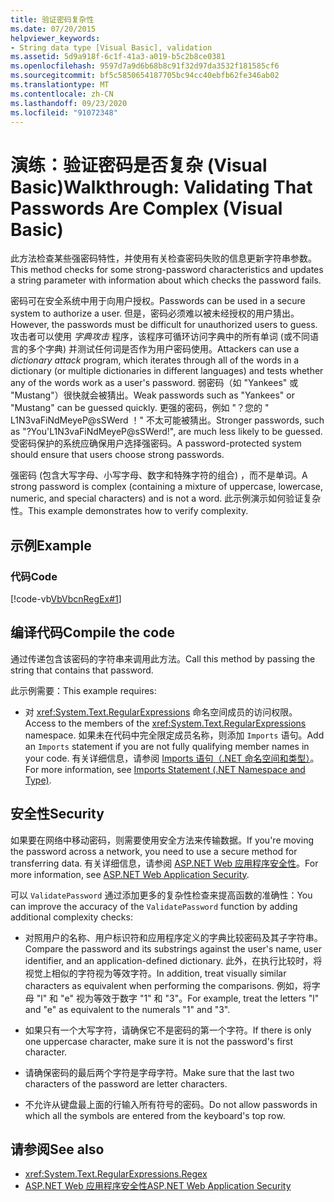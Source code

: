 ```yaml
---
title: 验证密码复杂性
ms.date: 07/20/2015
helpviewer_keywords:
- String data type [Visual Basic], validation
ms.assetid: 5d9a918f-6c1f-41a3-a019-b5c2b8ce0381
ms.openlocfilehash: 9597d7a9d6b68b8c91f32d97da3532f181585cf6
ms.sourcegitcommit: bf5c5850654187705bc94cc40ebfb62fe346ab02
ms.translationtype: MT
ms.contentlocale: zh-CN
ms.lasthandoff: 09/23/2020
ms.locfileid: "91072348"
---
```

# <a name="walkthrough-validating-that-passwords-are-complex-visual-basic"></a><span data-ttu-id="03db1-102">演练：验证密码是否复杂 (Visual Basic)</span><span class="sxs-lookup"><span data-stu-id="03db1-102">Walkthrough: Validating That Passwords Are Complex (Visual Basic)</span></span>

<span data-ttu-id="03db1-103">此方法检查某些强密码特性，并使用有关检查密码失败的信息更新字符串参数。</span><span class="sxs-lookup"><span data-stu-id="03db1-103">This method checks for some strong-password characteristics and updates a string parameter with information about which checks the password fails.</span></span>  
  
 <span data-ttu-id="03db1-104">密码可在安全系统中用于向用户授权。</span><span class="sxs-lookup"><span data-stu-id="03db1-104">Passwords can be used in a secure system to authorize a user.</span></span> <span data-ttu-id="03db1-105">但是，密码必须难以被未经授权的用户猜出。</span><span class="sxs-lookup"><span data-stu-id="03db1-105">However, the passwords must be difficult for unauthorized users to guess.</span></span> <span data-ttu-id="03db1-106">攻击者可以使用 *字典攻击* 程序，该程序可循环访问字典中的所有单词 (或不同语言的多个字典) 并测试任何词是否作为用户密码使用。</span><span class="sxs-lookup"><span data-stu-id="03db1-106">Attackers can use a *dictionary attack* program, which iterates through all of the words in a dictionary (or multiple dictionaries in different languages) and tests whether any of the words work as a user's password.</span></span> <span data-ttu-id="03db1-107">弱密码（如 "Yankees" 或 "Mustang"）很快就会被猜出。</span><span class="sxs-lookup"><span data-stu-id="03db1-107">Weak passwords such as "Yankees" or "Mustang" can be guessed quickly.</span></span> <span data-ttu-id="03db1-108">更强的密码，例如 "？您的 " L1N3vaFiNdMeyeP@sSWerd ！" 不太可能被猜出。</span><span class="sxs-lookup"><span data-stu-id="03db1-108">Stronger passwords, such as "?You'L1N3vaFiNdMeyeP@sSWerd!", are much less likely to be guessed.</span></span> <span data-ttu-id="03db1-109">受密码保护的系统应确保用户选择强密码。</span><span class="sxs-lookup"><span data-stu-id="03db1-109">A password-protected system should ensure that users choose strong passwords.</span></span>  
  
 <span data-ttu-id="03db1-110">强密码 (包含大写字母、小写字母、数字和特殊字符的组合) ，而不是单词。</span><span class="sxs-lookup"><span data-stu-id="03db1-110">A strong password is complex (containing a mixture of uppercase, lowercase, numeric, and special characters) and is not a word.</span></span> <span data-ttu-id="03db1-111">此示例演示如何验证复杂性。</span><span class="sxs-lookup"><span data-stu-id="03db1-111">This example demonstrates how to verify complexity.</span></span>  
  
## <a name="example"></a><span data-ttu-id="03db1-112">示例</span><span class="sxs-lookup"><span data-stu-id="03db1-112">Example</span></span>  
  
### <a name="code"></a><span data-ttu-id="03db1-113">代码</span><span class="sxs-lookup"><span data-stu-id="03db1-113">Code</span></span>  

 [!code-vb[VbVbcnRegEx#1](~/samples/snippets/visualbasic/VS_Snippets_VBCSharp/VbVbcnRegEx/VB/Class1.vb#1)]  
  
## <a name="compile-the-code"></a><span data-ttu-id="03db1-114">编译代码</span><span class="sxs-lookup"><span data-stu-id="03db1-114">Compile the code</span></span>  

 <span data-ttu-id="03db1-115">通过传递包含该密码的字符串来调用此方法。</span><span class="sxs-lookup"><span data-stu-id="03db1-115">Call this method by passing the string that contains that password.</span></span>  
  
 <span data-ttu-id="03db1-116">此示例需要：</span><span class="sxs-lookup"><span data-stu-id="03db1-116">This example requires:</span></span>  
  
- <span data-ttu-id="03db1-117">对 <xref:System.Text.RegularExpressions> 命名空间成员的访问权限。</span><span class="sxs-lookup"><span data-stu-id="03db1-117">Access to the members of the <xref:System.Text.RegularExpressions> namespace.</span></span> <span data-ttu-id="03db1-118">如果未在代码中完全限定成员名称，则添加 `Imports` 语句。</span><span class="sxs-lookup"><span data-stu-id="03db1-118">Add an `Imports` statement if you are not fully qualifying member names in your code.</span></span> <span data-ttu-id="03db1-119">有关详细信息，请参阅 [Imports 语句（.NET 命名空间和类型）](../../../language-reference/statements/imports-statement-net-namespace-and-type.md)。</span><span class="sxs-lookup"><span data-stu-id="03db1-119">For more information, see [Imports Statement (.NET Namespace and Type)](../../../language-reference/statements/imports-statement-net-namespace-and-type.md).</span></span>  
  
## <a name="security"></a><span data-ttu-id="03db1-120">安全性</span><span class="sxs-lookup"><span data-stu-id="03db1-120">Security</span></span>  

 <span data-ttu-id="03db1-121">如果要在网络中移动密码，则需要使用安全方法来传输数据。</span><span class="sxs-lookup"><span data-stu-id="03db1-121">If you're moving the password across a network, you need to use a secure method for transferring data.</span></span> <span data-ttu-id="03db1-122">有关详细信息，请参阅 [ASP.NET Web 应用程序安全性](/previous-versions/aspnet/330a99hc(v=vs.100))。</span><span class="sxs-lookup"><span data-stu-id="03db1-122">For more information, see [ASP.NET Web Application Security](/previous-versions/aspnet/330a99hc(v=vs.100)).</span></span>
  
 <span data-ttu-id="03db1-123">可以 `ValidatePassword` 通过添加更多的复杂性检查来提高函数的准确性：</span><span class="sxs-lookup"><span data-stu-id="03db1-123">You can improve the accuracy of the `ValidatePassword` function by adding additional complexity checks:</span></span>  
  
- <span data-ttu-id="03db1-124">对照用户的名称、用户标识符和应用程序定义的字典比较密码及其子字符串。</span><span class="sxs-lookup"><span data-stu-id="03db1-124">Compare the password and its substrings against the user's name, user identifier, and an application-defined dictionary.</span></span> <span data-ttu-id="03db1-125">此外，在执行比较时，将视觉上相似的字符视为等效字符。</span><span class="sxs-lookup"><span data-stu-id="03db1-125">In addition, treat visually similar characters as equivalent when performing the comparisons.</span></span> <span data-ttu-id="03db1-126">例如，将字母 "l" 和 "e" 视为等效于数字 "1" 和 "3"。</span><span class="sxs-lookup"><span data-stu-id="03db1-126">For example, treat the letters "l" and "e" as equivalent to the numerals "1" and "3".</span></span>  
  
- <span data-ttu-id="03db1-127">如果只有一个大写字符，请确保它不是密码的第一个字符。</span><span class="sxs-lookup"><span data-stu-id="03db1-127">If there is only one uppercase character, make sure it is not the password's first character.</span></span>  
  
- <span data-ttu-id="03db1-128">请确保密码的最后两个字符是字母字符。</span><span class="sxs-lookup"><span data-stu-id="03db1-128">Make sure that the last two characters of the password are letter characters.</span></span>  
  
- <span data-ttu-id="03db1-129">不允许从键盘最上面的行输入所有符号的密码。</span><span class="sxs-lookup"><span data-stu-id="03db1-129">Do not allow passwords in which all the symbols are entered from the keyboard's top row.</span></span>  
  
## <a name="see-also"></a><span data-ttu-id="03db1-130">请参阅</span><span class="sxs-lookup"><span data-stu-id="03db1-130">See also</span></span>

- <xref:System.Text.RegularExpressions.Regex>
- <span data-ttu-id="03db1-131">[ASP.NET Web 应用程序安全性](/previous-versions/aspnet/330a99hc(v=vs.100))</span><span class="sxs-lookup"><span data-stu-id="03db1-131">[ASP.NET Web Application Security](/previous-versions/aspnet/330a99hc(v=vs.100))</span></span>
